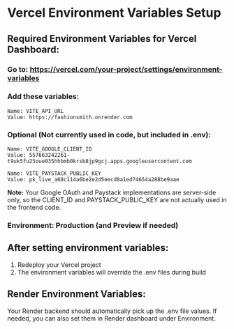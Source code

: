 # Vercel Environment Variables Setup

## Required Environment Variables for Vercel Dashboard:

### Go to: https://vercel.com/your-project/settings/environment-variables

### Add these variables:

```
Name: VITE_API_URL
Value: https://fashionsmith.onrender.com
```

### Optional (Not currently used in code, but included in .env):

```
Name: VITE_GOOGLE_CLIENT_ID
Value: 557663242261-t9uk5fu25oue035hhbmb0krsb8jp9gcj.apps.googleusercontent.com

Name: VITE_PAYSTACK_PUBLIC_KEY
Value: pk_live_a68c114a6be2e2d5eecd0a1ed74654a288be9aae
```

**Note:** Your Google OAuth and Paystack implementations are server-side only, so the CLIENT_ID and PAYSTACK_PUBLIC_KEY are not actually used in the frontend code.

### Environment: Production (and Preview if needed)

## After setting environment variables:

1. Redeploy your Vercel project
2. The environment variables will override the .env files during build

## Render Environment Variables:

Your Render backend should automatically pick up the .env file values.
If needed, you can also set them in Render dashboard under Environment.
